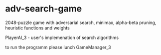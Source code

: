# adv-search-game
2048-puzzle game with adversarial search, minimax, alpha-beta pruning, heuristic functions and weights

PlayerAI_3 - user's implemenation of search algorithms

to run the programm please lunch GameManager_3
